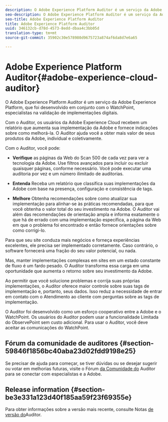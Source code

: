 ```yaml
---
description: O Adobe Experience Platform Auditor é um serviço da Adobe Experience Platform, que foi desenvolvido em conjunto com o WatchPoint, especialistas na validação de implementações digitais.
seo-description: O Adobe Experience Platform Auditor é um serviço da Adobe Experience Platform, que foi desenvolvido em conjunto com o WatchPoint, especialistas na validação de implementações digitais.
seo-title: Adobe Experience Platform Auditor
title: Adobe Experience Platform Auditor
uuid: 346132cb-d78d-4573-8edd-dbaa4c3bb05d
translation-type: tm+mt
source-git-commit: 35902c30e578980d9675723a874af6da8d7e6a65

---
```



# Adobe Experience Platform Auditor{#adobe-experience-cloud-auditor}

O Adobe Experience Platform Auditor é um serviço da Adobe Experience Platform, que foi desenvolvido em conjunto com o WatchPoint, especialistas na validação de implementações digitais.

Com o Auditor, os usuários da Adobe Experience Cloud recebem um relatório que aumenta sua implementação da Adobe e fornece indicações sobre como melhorá-la. O Auditor ajuda você a obter mais valor de seus produtos da Adobe, individual e coletivamente.

Com o Auditor, você pode:

* **Verifique** as páginas da Web do Scan 500 de cada vez para ver a tecnologia da Adobe. Use filtros avançados para incluir ou excluir quaisquer páginas, conforme necessário. Você pode executar uma auditoria por vez e um número ilimitado de auditorias.

* **Entenda** Receba um relatório que classifica suas implementações da Adobe com base na presença, configuração e consistência de tags.

* **Melhore** Obtenha recomendações sobre como atualizar sua implementação para alinhar-se às práticas recomendadas, para que você obtenha o valor total do seu investimento na Adobe. O Auditor vai além das recomendações de orientação ampla e informa exatamente o que há de errado com uma implementação específica, a página da Web em que o problema foi encontrado e então fornece orientações sobre como corrigi-lo.

Para que seu site conduza mais negócios e forneça experiências excelentes, ele precisa ser implementado corretamente. Caso contrário, o software fornecerá uma fração do seu valor potencial, ou nada.

Mas, manter implementações complexas em sites em um estado constante de fluxo é um fardo pesado. O Auditor transforma essa carga em uma oportunidade que aumenta o retorno sobre seu investimento da Adobe.

Ao permitir que você solucione problemas e corrija suas próprias implementações, o Auditor oferece maior controle sobre suas tags de implementação e, portanto, seus dados. Isso reduz a necessidade de entrar em contato com o Atendimento ao cliente com perguntas sobre as tags de implementação.

O Auditor foi desenvolvido como um esforço cooperativo entre a Adobe e o WatchPoint. Os usuários do Auditor podem usar a funcionalidade Limitada do ObservePoint sem custo adicional. Para usar o Auditor, você deve aceitar as comunicações do WatchPoint.

## Fórum da comunidade de auditores {#section-59846f1856bc40aba23d02fdd9198e25}

Se precisar de ajuda para começar, se tiver dúvidas ou se desejar sugerir ou votar em melhorias futuras, visite o Fórum [da Comunidade do](https://forums.adobe.com/community/experience-cloud/platform/core-services/activation-service/auditor) Auditor para se conectar com especialistas e a Adobe.

## Release information {#section-be3e331a123d40f185aa59f23f69355e}

Para obter informações sobre a versão mais recente, consulte Notas [de versão do](release-notes.md#topic-8fa9e41bc3a54240b1873cebe36b75b1)Auditor.
